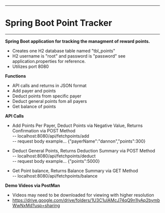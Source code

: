 ------------
# Spring Boot Point Tracker
------------

**Spring Boot application for tracking the managment of reward points.**
- Creates one H2 database table named "tbl_points"
- H2 username is "root" and password is "password" see application.properties for reference.
- Utilizes port 8080

**Functions**
- API calls and returns in JSON format
- Add payer and points
- Deduct points from specific payer
- Deduct general points fom all payers
- Get balance of points 

**API Calls**
- Add Points Per Payer, Deduct Points via Negative Value, Returns Confirmation via POST Method <br>
-- localhost:8080/api/fetchpoints/add <br>
-- request body example... {"payerName":"dannon","points":300}

- Deduct General Points, Returns Deduction Summary via POST Method <br>
-- localhost:8080/api/fetchpoints/deduct <br>
-- request body example... {"points":5000}

- Get Point balance, Returns Balance Summary via GET Method <br>
-- localhost:8080/api/fetchpoints/balance


**Demo Videos via PostMan**
- Videos may need to be downloaded for viewing with higher resolution
- https://drive.google.com/drive/folders/1U3C1uIAMcJ74qQ9n1IyAp2bymbWwNxMd?usp=sharing
